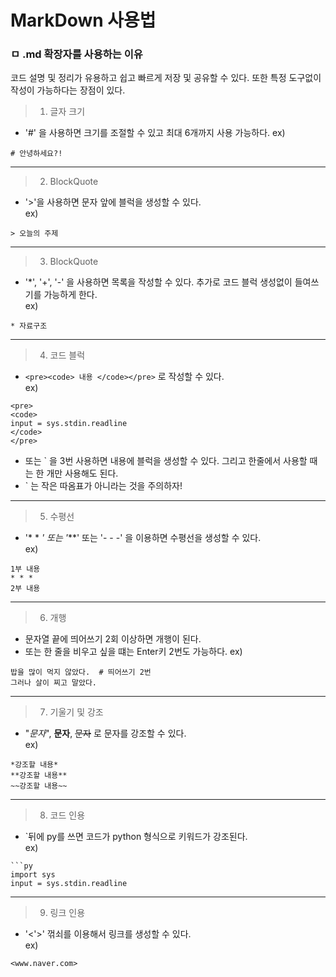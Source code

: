 # MarkDown 사용법
### ㅁ .md 확장자를 사용하는 이유
코드 설명 및 정리가 유용하고 쉽고 빠르게 저장 및 공유할 수 있다. 또한 특정 도구없이 작성이 가능하다는 장점이 있다.

> 1. 글자 크기
* '#' 을 사용하면 크기를 조절할 수 있고 최대 6개까지 사용 가능하다.
ex)
```
# 안녕하세요?! 
```

***

> 2. BlockQuote
* '>'을 사용하면 문자 앞에 블럭을 생성할 수 있다.  
ex)
```
> 오늘의 주제
```

***


> 3. BlockQuote
* '*', '+', '-' 을 사용하면 목록을 작성할 수 있다. 추가로 코드 블럭 생성없이 들여쓰기를 가능하게 한다.  
ex)
```
* 자료구조 
```

***


> 4. 코드 블럭
* ```<pre><code> 내용 </code></pre>``` 로 작성할 수 있다.  
ex)
```
<pre>
<code>
input = sys.stdin.readline
</code>
</pre>
```
* 또는 ` 을 3번 사용하면 내용에 블럭을 생성할 수 있다. 그리고 한줄에서 사용할 때는 한 개만 사용해도 된다.
* ` 는 작은 따옴표가 아니라는 것을 주의하자!

***


> 5. 수평선
* '* * *' 또는 '***' 또는 '- - -' 을 이용하면 수평선을 생성할 수 있다.  
ex)
```
1부 내용
* * *
2부 내용
```

***


> 6. 개행
* 문자열 끝에 띄어쓰기 2회 이상하면 개행이 된다.
* 또는 한 줄을 비우고 싶을 떄는 Enter키 2번도 가능하다.
ex)
```
밥을 많이 먹지 않았다.  # 띄어쓰기 2번
그러나 살이 찌고 말았다.
```

***


> 7. 기울기 및 강조
* "*문자*", **문자**, ~~문자~~ 로 문자를 강조할 수 있다.  
ex)
```
*강조할 내용*
**강조할 내용**
~~강조할 내용~~
```

***


> 8. 코드 인용
* `뒤에 py를 쓰면 코드가 python 형식으로 키워드가 강조된다.  
ex)
```
```py
import sys
input = sys.stdin.readline
```

***


> 9. 링크 인용
* '<'>' 꺾쇠를 이용해서 링크를 생성할 수 있다.  
ex)
```
<www.naver.com>
```